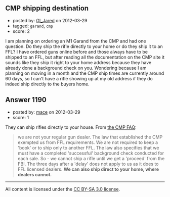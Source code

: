 ## CMP shipping destination

- posted by: [GI_Jared](https://stackexchange.com/users/-1/488-gi-jared) on 2012-03-29
- tagged: `garand`, `cmp`
- score: 2

I am planning on ordering an M1 Garand from the CMP and had one question. Do they ship the rifle directly to your home or do they ship it to an FFL? I have ordered guns online before and those always have to be shipped to an FFL, but after reading all the documentation on the CMP site it sounds like they ship it right to your home address because they have already done a background check on you. Wondering because I am planning on moving in a month and the CMP ship times are currently around 60 days, so I can't have a rifle showing up at my old address if they do indeed ship directly to the buyers home.


## Answer 1190

- posted by: [mace](https://stackexchange.com/users/-1/163-mace) on 2012-03-29
- score: 1

They can ship rifles directly to your house. From [the CMP FAQ](http://www.odcmp.com/Sales/faq.htm):

<blockquote>
we are not your regular gun dealer. The law that established the CMP exempted us from FFL requirements. We are not required to keep a 'book' or to ship only to another FFL. The law also specifies that we must have a completed 'successful' background check conducted for each sale. So - we cannot ship a rifle until we get a 'proceed' from the FBI. The three days after a 'delay' does not apply to us as it does to FFL licensed dealers. <b>We can also ship direct to your home, where dealers cannot.</b></blockquote>



---

All content is licensed under the [CC BY-SA 3.0 license](https://creativecommons.org/licenses/by-sa/3.0/).
